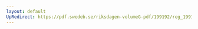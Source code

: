 ```yaml
---
layout: default
UpRedirect: https://pdf.swedeb.se/riksdagen-volumeG-pdf/199192/reg_199192/reg_199192_0001.pdf
---
```

